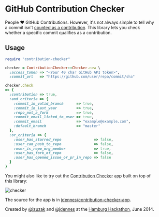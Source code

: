 # GitHub Contribution Checker

People :heart: GitHub Contributions. However, it's not always simple to tell why a commit isn't [counted as a contribution][contributions]. This library lets you check whether a specific commit qualifies as a contribution.

## Usage

```ruby
require "contribution-checker"

checker = ContributionChecker::Checker.new \
  :access_token => "<Your 40 char GitHub API token>",
  :commit_url   => "https://github.com/user/repo/commit/sha"

checker.check
=> {
  :contribution => true,
  :and_criteria => {
    :commit_in_valid_branch      => true,
    :commit_in_last_year         => true,
    :repo_not_a_fork             => true,
    :commit_email_linked_to_user => true,
    :commit_email                => "example@example.com",
    :default_branch              => "master"
  },
  :or_criteria => {
    :user_has_starred_repo               => false,
    :user_can_push_to_repo               => false,
    :user_is_repo_org_member             => true,
    :user_has_fork_of_repo               => false,
    :user_has_opened_issue_or_pr_in_repo => false
  }
}
```

You might also like to try out the [Contribution Checker][app] app built on top of this library:

![checker](https://cloud.githubusercontent.com/assets/65057/3352063/2a90d4b4-fa31-11e3-8733-c52d5df05bad.png)

The source for the app is in [jdennes/contribution-checker-app][contribution-checker-app].

Created by [@izuzak][izuzak] and [@jdennes][jdennes] at the [Hamburg Hackathon][hamburg-hackathon], June 2014.

[contributions]: https://help.github.com/articles/why-are-my-contributions-not-showing-up-on-my-profile
[app]: http://contribution-checker.herokuapp.com/
[contribution-checker-app]: https://github.com/jdennes/contribution-checker-app
[izuzak]: https://github.com/izuzak
[jdennes]: https://github.com/jdennes
[hamburg-hackathon]: http://hamburg-hackathon.de/hackathon/
